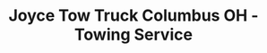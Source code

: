 ---
title: "Joyce Tow Truck Columbus OH - Towing Service"
url: /columbus/joyce-tow-truck-columbus-oh-towing-service/
shop: Allgemein
---
